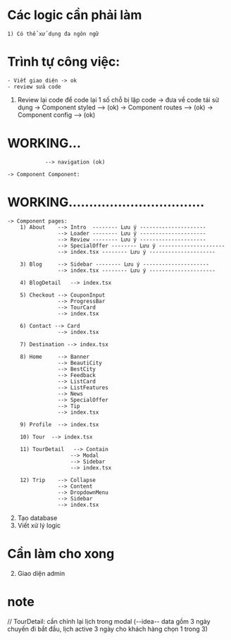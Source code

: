 
# Các logic cần phải làm
    1) Có thể xử dụng đa ngôn ngữ 


# Trình tự công việc:

    - Viết giao diện -> ok
    - review sửa code

1) Review lại code để code lại 1 số chỗ bị lặp code -> đưa về code tái sử dụng
    -> Component styled --> (ok)
    -> Component routes --> (ok)
    -> Component config --> (ok)

<!-- Layoutttttttttttttttttttttttttttttttttttt -->
# WORKING...
                --> navigation (ok)


<!-- Componentttttttttttttttttttttttttttttttttttttttttttttttttttttttttttttttttt -->
    -> Component Component:
# WORKING.................................
       








    
<!-- Pageeeeeeeeeeeeeeeeeeeeeeeeeeeeeeeeeeeeeeeeeeeeeeeeeeeeeeeeeeeeeeeeeeeeeeeeeeee -->
    -> Component pages:
        1) About    --> Intro  -------- Lưu ý ---------------------
                    --> Loader -------- Lưu ý ---------------------
                    --> Review -------- Lưu ý ---------------------
                    --> SpecialOffer -------- Lưu ý ---------------------
                    --> index.tsx -------- Lưu ý ---------------------

        3) Blog     --> Sidebar -------- Lưu ý ---------------------
                    --> index.tsx -------- Lưu ý ---------------------

        4) BlogDetail   --> index.tsx
                        
        5) Checkout --> CouponInput
                    --> ProgressBar
                    --> TourCard
                    --> index.tsx

        6) Contact --> Card
                    --> index.tsx

        7) Destination --> index.tsx

        8) Home     --> Banner
                    --> BeautiCity
                    --> BestCity
                    --> Feedback
                    --> ListCard
                    --> ListFeatures
                    --> News
                    --> SpecialOffer
                    --> Tip
                    --> index.tsx

        9) Profile  --> index.tsx

        10) Tour  --> index.tsx

        11) TourDetail   --> Contain
                        --> Modal
                        --> Sidebar
                        --> index.tsx

        12) Trip    --> Collapse
                    --> Content
                    --> DropdownMenu
                    --> Sidebar
                    --> index.tsx


2) Tạo database
2) Viết xử lý logic


# Cần làm cho xong 

2) Giao diện admin

<!-- ------------------------------------------------------------------------------------------------------------------------------- -->
# note




// TourDetail: 
cần chỉnh lại lịch trong modal (--idea-- data gồm 3 ngày chuyến đi bắt đầu, lịch active 3 ngày cho khách hàng chọn 1 trong 3)
